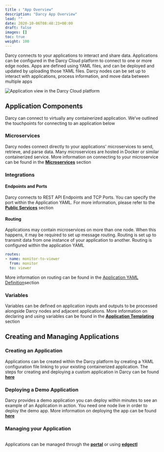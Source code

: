 ```yaml
---
title : "App Overview"
description: "Darcy App Overview"
lead: ""
date: 2020-10-06T08:48:23+00:00
draft: false
images: []
toc: true
weight: 100
---
```


Darcy connects to your applications to interact and share data. Applications can be configured in the Darcy Cloud platform to connect to one or more edge nodes. Apps are defined using YAML files, and can be deployed and updated by uploading those YAML files. Darcy nodes can be set up to interact with applications, process information, and move data between multiple apps

![Application view in the Darcy Cloud platform](<../../assets/image (12).png>)

## Application Components <a href="#touchpoints" id="touchpoints"></a>

Darcy can connect to virtually any containerized application. We’ve outlined the touchpoints for connecting to an application below

### Microservices <a href="#microservices" id="microservices"></a>

Darcy nodes connect directly to your applications' microservices to send, retrieve, and parse data. Many microservices are hosted in Docker or similar containerized service. More information on connecting to your microservice can be found in the [**Microservices**](./#microservices) section

### Integrations <a href="#integrations" id="integrations"></a>

#### Endpoints and Ports <a href="#endpoints-and-ports" id="endpoints-and-ports"></a>

Darcy connects to REST API Endpoints and TCP Ports. You can specify the port within the Application YAML. For more information, please refer to the [**Public Services**](public-services.md) section

#### Routing <a href="#routing" id="routing"></a>

Applications may contain microservices on more than one node. When this happens, it may be required to set up message routing. Routing is set up to transmit data from one instance of your application to another. Routing is configured within the application YAML

```yaml
routes:
- name: monitor-to-viewer
  from: monitor
  to: viewer
```

&#x20;More information on routing can be found in the [Application YAML Definition](app-doc-yaml.md#fields)section

### Variables <a href="#variables" id="variables"></a>

Variables can be defined on application inputs and outputs to be processed alongside Darcy nodes and adjacent applications. More information on declaring and using variables can be found in the [**Application Templating**](app-doc-advanced-templating.md) section

## Creating and Managing Applications

### Creating an Application

Applications can be created within the Darcy platform by creating a YAML configuration file linking to your existing containerized application. The steps for creating and deploying a custom application in Darcy can be found [**here**](../get-started-ec/deploy-a-custom-application.md)

### Deploying a Demo Application

Darcy provides a demo application you can deploy within minutes to see an example of an Application in action. You need one node live in order to deploy the demo app. More information on deploying the app can be found [**here**](../get-started-ec/heart-rate-application/get-started-deploy-app.md)

### Managing your Application

\
Applications can be managed through the [**portal**](../get-started-ec/heart-rate-application/get-started-deploy-app.md#deploy-a-custom-app-using-the-portal) or using [**edgectl**](../get-started-edgectl/#deploy-an-application)
